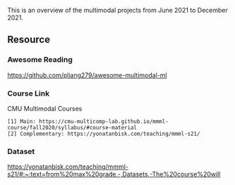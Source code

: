 This is an overview of the multimodal projects from June 2021 to December 2021.


## Resource

### Awesome Reading
https://github.com/pliang279/awesome-multimodal-ml

### Course Link
CMU Multimodal Courses
```
[1] Main: https://cmu-multicomp-lab.github.io/mmml-course/fall2020/syllabus/#course-material
[2] Complementary: https://yonatanbisk.com/teaching/mmml-s21/
```
### Dataset
https://yonatanbisk.com/teaching/mmml-s21/#:~:text=from%20max%20grade.-,Datasets,-The%20course%20will

